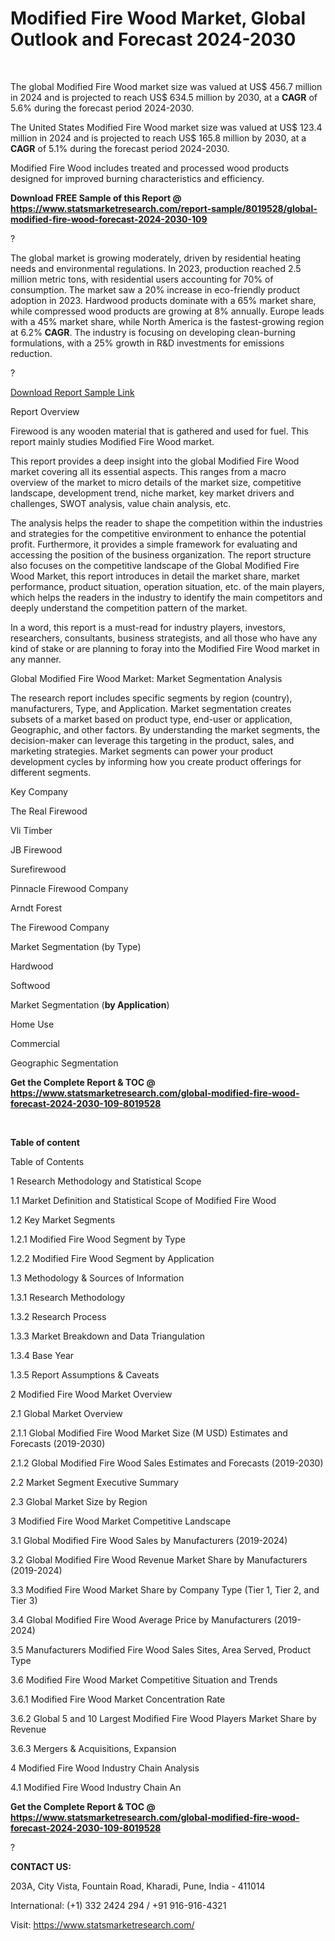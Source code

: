 <h1>Modified Fire Wood Market, Global Outlook and Forecast 2024-2030</h1><br/><p>The global Modified Fire Wood market size was valued at US$ 456.7 million in 2024 and is projected to reach US$ 634.5 million by 2030, at a <strong>CAGR</strong> of 5.6% during the forecast period 2024-2030.</p>
 
 
 
 <p>The United States Modified Fire Wood market size was valued at US$ 123.4 million in 2024 and is projected to reach US$ 165.8 million by 2030, at a <strong>CAGR</strong> of 5.1% during the forecast period 2024-2030.</p>
 
 
 
 <p>Modified Fire Wood includes treated and processed wood products designed for improved burning characteristics and efficiency.</p>
 
 
 
 <div><b>Download FREE Sample of this Report @ <a href="https://www.statsmarketresearch.com/download-free-sample/8019528/global-modified-fire-wood-forecast-2024-2030-109">https://www.statsmarketresearch.com/report-sample/8019528/global-modified-fire-wood-forecast-2024-2030-109</a></b></div>
 
 
 
 <p>? </p>
 
 
 
 <p>The global market is growing moderately, driven by residential heating needs and environmental regulations. In 2023, production reached 2.5 million metric tons, with residential users accounting for 70% of consumption. The market saw a 20% increase in eco-friendly product adoption in 2023. Hardwood products dominate with a 65% market share, while compressed wood products are growing at 8% annually. Europe leads with a 45% market share, while North America is the fastest-growing region at 6.2% <strong>CAGR</strong>. The industry is focusing on developing clean-burning formulations, with a 25% growth in R&D investments for emissions reduction.</p>
 
 
 
 <p>? </p>
 
 
 
 <p><a href="https://www.statsmarketresearch.com/download-free-sample/8019528/global-modified-fire-wood-forecast-2024-2030-109">Download Report Sample Link</a></p>
 
 
 
 <p>Report Overview</p>
 
 
 
 <p>Firewood is any wooden material that is gathered and used for fuel. This report mainly studies Modified Fire Wood market.</p>
 
 
 
 <p>This report provides a deep insight into the global Modified Fire Wood market covering all its essential aspects. This ranges from a macro overview of the market to micro details of the market size, competitive landscape, development trend, niche market, key market drivers and challenges, SWOT analysis, value chain analysis, etc.</p>
 
 
 
 <p>The analysis helps the reader to shape the competition within the industries and strategies for the competitive environment to enhance the potential profit. Furthermore, it provides a simple framework for evaluating and accessing the position of the business organization. The report structure also focuses on the competitive landscape of the Global Modified Fire Wood Market, this report introduces in detail the market share, market performance, product situation, operation situation, etc. of the main players, which helps the readers in the industry to identify the main competitors and deeply understand the competition pattern of the market.</p>
 
 
 
 <p>In a word, this report is a must-read for industry players, investors, researchers, consultants, business strategists, and all those who have any kind of stake or are planning to foray into the Modified Fire Wood market in any manner.</p>
 
 
 
 <p>Global Modified Fire Wood Market: Market Segmentation Analysis</p>
 
 
 
 <p>The research report includes specific segments by region (country), manufacturers, Type, and Application. Market segmentation creates subsets of a market based on product type, end-user or application, Geographic, and other factors. By understanding the market segments, the decision-maker can leverage this targeting in the product, sales, and marketing strategies. Market segments can power your product development cycles by informing how you create product offerings for different segments.</p>
 
 
 
 <p>Key Company</p>
 
 
 
 <p>The Real Firewood</p>
 
 
 
 <p>Vli Timber</p>
 
 
 
 <p>JB Firewood</p>
 
 
 
 <p>Surefirewood</p>
 
 
 
 <p>Pinnacle Firewood Company</p>
 
 
 
 <p>Arndt Forest</p>
 
 
 
 <p>The Firewood Company</p>
 
 
 
 <p>Market Segmentation (by Type)</p>
 
 
 
 <p>Hardwood</p>
 
 
 
 <p>Softwood</p>
 
 
 
 <p>Market Segmentation (<strong>by Application</strong>)</p>
 
 
 
 <p>Home Use</p>
 
 
 
 <p>Commercial</p>
 
 
 
 <p>Geographic Segmentation</p>
 
 
 
 <div><b>Get the Complete Report & TOC @ <a href="https://www.statsmarketresearch.com/global-modified-fire-wood-forecast-2024-2030-109-8019528">https://www.statsmarketresearch.com/global-modified-fire-wood-forecast-2024-2030-109-8019528</a></b></div>
 
 
 
 <p><br />
 
 <b>Table of content</b></p>
 
 
 
 <p>Table of Contents<br />
 
 1 Research Methodology and Statistical Scope<br />
 
 1.1 Market Definition and Statistical Scope of Modified Fire Wood<br />
 
 1.2 Key Market Segments<br />
 
 1.2.1 Modified Fire Wood Segment by Type<br />
 
 1.2.2 Modified Fire Wood Segment by Application<br />
 
 1.3 Methodology & Sources of Information<br />
 
 1.3.1 Research Methodology<br />
 
 1.3.2 Research Process<br />
 
 1.3.3 Market Breakdown and Data Triangulation<br />
 
 1.3.4 Base Year<br />
 
 1.3.5 Report Assumptions & Caveats<br />
 
 2 Modified Fire Wood Market Overview<br />
 
 2.1 Global Market Overview<br />
 
 2.1.1 Global Modified Fire Wood Market Size (M USD) Estimates and Forecasts (2019-2030)<br />
 
 2.1.2 Global Modified Fire Wood Sales Estimates and Forecasts (2019-2030)<br />
 
 2.2 Market Segment Executive Summary<br />
 
 2.3 Global Market Size by Region<br />
 
 3 Modified Fire Wood Market Competitive Landscape<br />
 
 3.1 Global Modified Fire Wood Sales by Manufacturers (2019-2024)<br />
 
 3.2 Global Modified Fire Wood Revenue Market Share by Manufacturers (2019-2024)<br />
 
 3.3 Modified Fire Wood Market Share by Company Type (Tier 1, Tier 2, and Tier 3)<br />
 
 3.4 Global Modified Fire Wood Average Price by Manufacturers (2019-2024)<br />
 
 3.5 Manufacturers Modified Fire Wood Sales Sites, Area Served, Product Type<br />
 
 3.6 Modified Fire Wood Market Competitive Situation and Trends<br />
 
 3.6.1 Modified Fire Wood Market Concentration Rate<br />
 
 3.6.2 Global 5 and 10 Largest Modified Fire Wood Players Market Share by Revenue<br />
 
 3.6.3 Mergers & Acquisitions, Expansion<br />
 
 4 Modified Fire Wood Industry Chain Analysis<br />
 
 4.1 Modified Fire Wood Industry Chain An</p>
 
 
 
 <div><b>Get the Complete Report & TOC @ <a href="https://www.statsmarketresearch.com/global-modified-fire-wood-forecast-2024-2030-109-8019528">https://www.statsmarketresearch.com/global-modified-fire-wood-forecast-2024-2030-109-8019528</a></b></div>
 
 
 
 <p>? </p>
 
 
 
 <p><b>CONTACT US:</b><br />
 
 203A, City Vista, Fountain Road, Kharadi, Pune, India - 411014<br />
 
 International: (+1) 332 2424 294 / +91 916-916-4321<br />
 
 Visit: <a href="https://www.statsmarketresearch.com/">https://www.statsmarketresearch.com/</a></p>